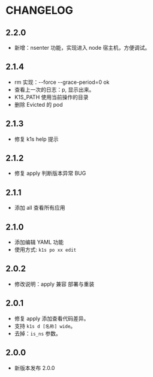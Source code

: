 # CHANGELOG

## 2.2.0

- 新增：nsenter 功能，实现进入 node 宿主机，方便调试。

## 2.1.4

- rm 实现：--force --grace-period=0 ok
- 查看上一次的日志：p, 显示出来。
- K1S_PATH 使用当前操作的目录
- 删除 Evicted 的 pod

## 2.1.3

- 修复 k1s help 提示

## 2.1.2

- 修复 apply 判断版本异常 BUG

## 2.1.1

- 添加 all 查看所有应用

## 2.1.0

- 添加编辑 YAML 功能
- 使用方式: `k1s po xx edit`

## 2.0.2

- 修改说明：apply 兼容 部署与重装

## 2.0.1

- 修复 apply 添加查看代码差异。
- 支持 `k1s d [名称] wide`。
- 去掉：`is_ns` 参数。

## 2.0.0

- 新版本发布 2.0.0
  